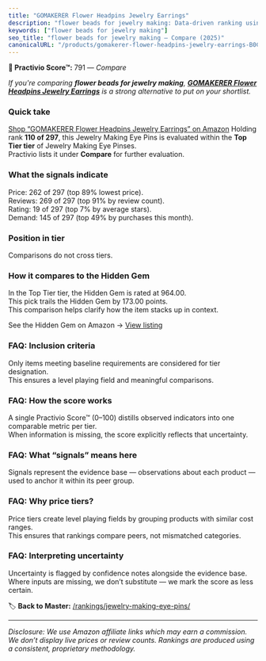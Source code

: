 ```yaml
---
title: "GOMAKERER Flower Headpins Jewelry Earrings"
description: "flower beads for jewelry making: Data-driven ranking using the Practivio Score™. Positioned by quality, value, demand, findability, momentum."
keywords: ["flower beads for jewelry making"]
seo_title: "flower beads for jewelry making — Compare (2025)"
canonicalURL: "/products/gomakerer-flower-headpins-jewelry-earrings-B0CTWYM2G2/"
---
```


**🛒 Practivio Score™:** 791 — _Compare_


*If you're comparing **flower beads for jewelry making**, **[GOMAKERER Flower Headpins Jewelry Earrings](https://www.amazon.com/dp/B0CTWYM2G2?tag=practivio-20)** is a strong alternative to put on your shortlist.*
### Quick take
[Shop “GOMAKERER Flower Headpins Jewelry Earrings” on Amazon](https://www.amazon.com/dp/B0CTWYM2G2?tag=practivio-20)
Holding rank **110 of 297**, this Jewelry Making Eye Pins is evaluated within the **Top Tier tier** of Jewelry Making Eye Pinses.  
Practivio lists it under **Compare** for further evaluation.

### What the signals indicate
Price: 262 of 297 (top 89% lowest price).  
Reviews: 269 of 297 (top 91% by review count).  
Rating: 19 of 297 (top 7% by average stars).  
Demand: 145 of 297 (top 49% by purchases this month).

### Position in tier
Comparisons do not cross tiers.

### How it compares to the Hidden Gem
In the Top Tier tier, the Hidden Gem is rated at 964.00.  
This pick trails the Hidden Gem by 173.00 points.  
This comparison helps clarify how the item stacks up in context.  

See the Hidden Gem on Amazon → [View listing](https://www.amazon.com/dp/B07543G29V?tag=practivio-20)

### FAQ: Inclusion criteria
Only items meeting baseline requirements are considered for tier designation.  
This ensures a level playing field and meaningful comparisons.

### FAQ: How the score works
A single Practivio Score™ (0–100) distills observed indicators into one comparable metric per tier.  
When information is missing, the score explicitly reflects that uncertainty.

### FAQ: What “signals” means here
Signals represent the evidence base — observations about each product — used to anchor it within its peer group.

### FAQ: Why price tiers?
Price tiers create level playing fields by grouping products with similar cost ranges.  
This ensures that rankings compare peers, not mismatched categories.

### FAQ: Interpreting uncertainty
Uncertainty is flagged by confidence notes alongside the evidence base.  
Where inputs are missing, we don’t substitute — we mark the score as less certain.

<!-- Missing template for Compare/CompareWithinPriceClass -->


🏷️ **Back to Master:** [/rankings/jewelry-making-eye-pins/](/rankings/jewelry-making-eye-pins/)

---
_Disclosure: We use Amazon affiliate links which may earn a commission. We don’t display live prices or review counts. Rankings are produced using a consistent, proprietary methodology._
